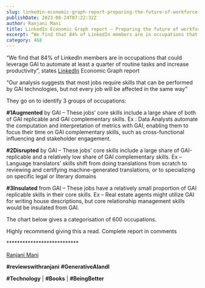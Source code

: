 ```yaml
---
slug: linkedin-economic-graph-report-preparing-the-future-of-workforce-for-gen-ai
publishDate: 2023-08-24T07:22:32Z
author: Ranjani Mani
title: LinkedIn Economic Graph report – Preparing the future of workforce for Gen AI 
excerpt: “We find that 84% of LinkedIn members are in occupations that could leverage GAI to automate at least a quarter of routine tasks and increase productivity”, states LinkedIn Economic Graph report “Our analysis suggests that most jobs require skills that can be performed by GAI technologies, but not every job will be affected in the  ... 
category: 468
---
```


“We find that 84% of LinkedIn members are in occupations that could leverage GAI to automate at least a quarter of routine tasks and increase productivity”, states [LinkedIn](https://www.linkedin.com/feed/#) Economic Graph report

“Our analysis suggests that most jobs require skills that can be performed by GAI technologies, but not every job will be affected in the same way”

They go on to identify 3 groups of occupations:

**#1Augmented** by GAI – These jobs’ core skills include a large share of both of GAI replicable and GAI complementary skills. Ex : Data Analysts automate the computation and interpretation of metrics with GAI, enabling them to focus their time on GAI complementary skills, such as cross-functional influencing and stakeholder engagement.

**#2Disrupted** by GAI – These jobs’ core skills include a large share of GAI-replicable and a relatively low share of GAI complementary skills. Ex – Language translators’ skills shift from doing translations from scratch to reviewing and certifying machine-generated translations, or to specializing on specific legal or literary domains

**#3Insulated** from GAI – These jobs have a relatively small proportion of GAI replicable skills in their core skills. Ex – Real estate agents might utilize GAI for writing house descriptions, but core relationship management skills would be insulated from GAI.

The chart below gives a categorisation of 600 occupations.

Highly recommend giving this a read. Complete report in comments

\*\*\*\*\*\*\*\*\*\*\*\*\*\*\*\*\*\*\*\*\*\*\*\*\*\*\*

[Ranjani Mani](https://www.linkedin.com/feed/#)

**#reviewswithranjani** **#GenerativeAIandI**

**#Technology** | **#Books** | **#BeingBetter**